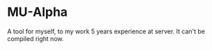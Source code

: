 # MU-Alpha
A tool for myself, to my work 5 years experience at server. It can't be compiled right now. 

